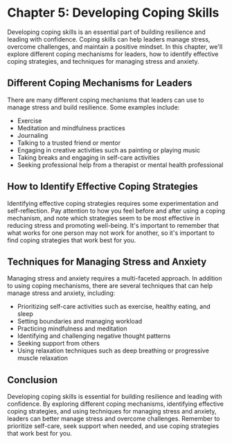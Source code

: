 Chapter 5: Developing Coping Skills
===================================

Developing coping skills is an essential part of building resilience and leading with confidence. Coping skills can help leaders manage stress, overcome challenges, and maintain a positive mindset. In this chapter, we'll explore different coping mechanisms for leaders, how to identify effective coping strategies, and techniques for managing stress and anxiety.

Different Coping Mechanisms for Leaders
---------------------------------------

There are many different coping mechanisms that leaders can use to manage stress and build resilience. Some examples include:

* Exercise
* Meditation and mindfulness practices
* Journaling
* Talking to a trusted friend or mentor
* Engaging in creative activities such as painting or playing music
* Taking breaks and engaging in self-care activities
* Seeking professional help from a therapist or mental health professional

How to Identify Effective Coping Strategies
-------------------------------------------

Identifying effective coping strategies requires some experimentation and self-reflection. Pay attention to how you feel before and after using a coping mechanism, and note which strategies seem to be most effective in reducing stress and promoting well-being. It's important to remember that what works for one person may not work for another, so it's important to find coping strategies that work best for you.

Techniques for Managing Stress and Anxiety
------------------------------------------

Managing stress and anxiety requires a multi-faceted approach. In addition to using coping mechanisms, there are several techniques that can help manage stress and anxiety, including:

* Prioritizing self-care activities such as exercise, healthy eating, and sleep
* Setting boundaries and managing workload
* Practicing mindfulness and meditation
* Identifying and challenging negative thought patterns
* Seeking support from others
* Using relaxation techniques such as deep breathing or progressive muscle relaxation

Conclusion
----------

Developing coping skills is essential for building resilience and leading with confidence. By exploring different coping mechanisms, identifying effective coping strategies, and using techniques for managing stress and anxiety, leaders can better manage stress and overcome challenges. Remember to prioritize self-care, seek support when needed, and use coping strategies that work best for you.
